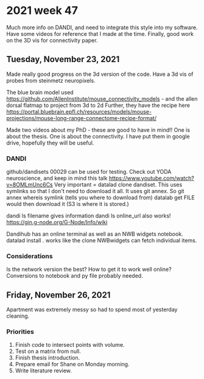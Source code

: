 # 2021 week 47

Much more info on DANDI, and need to integrate this style into my software.
Have some videos for reference that I made at the time.
Finally, good work on the 3D vis for connectivity paper.

## Tuesday, November 23, 2021

Made really good progress on the 3d version of the code.
Have a 3d vis of probes from steinmetz neuropixels.

The blue brain model used https://github.com/AllenInstitute/mouse_connectivity_models - and the allen dorsal flatmap to project from 3d to 2d
Further, they have the recipe here https://portal.bluebrain.epfl.ch/resources/models/mouse-projections/mouse-long-range-connectome-recipe-format/

Made two videos about my PhD - these are good to have in mind!!
One is about the thesis.
One is about the connectivity.
I have put them in google drive, hopefully they will be useful.

### DANDI

github/dandisets
00029 can be used for testing.
Check out YODA neuroscience, and keep in mind this talk https://www.youtube.com/watch?v=8OMLmUnc6Cs
Very important = datalad clone dandiset.
This uses symlinks so that I don't need to download it all.
It uses git annex.
So git annex whereis symlink (tells you where to download from)
datalab get FILE would then download it (S3 is where it is stored.)

dandi ls filename gives information
dandi ls online_url also works!
https://gin.g-node.org/G-Node/Info/wiki

Dandihub has an online terminal as well as an NWB widgets notebook.
datalad install . works like the clone
NWBwidgets can fetch individual items.

### Considerations

Is the network version the best?
How to get it to work well online?
Conversions to notebook and py file probably needed.

## Friday, November 26, 2021

Apartment was extremely messy so had to spend most of yesterday cleaning.

### Priorities

1. Finish code to intersect points with volume.
2. Test on a matrix from null.
3. Finish thesis introduction.
4. Prepare email for Shane on Monday morning.
5. Write literature review.